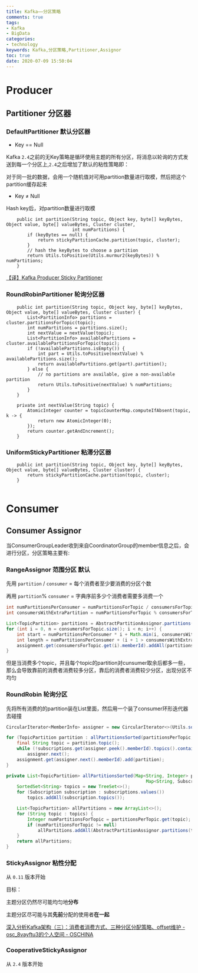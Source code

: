```yaml
---
title: Kafka——分区策略
comments: true
tags: 
- Kafka
- BigData
categories: 
- technology
keywords: Kafka,分区策略,Partitioner,Assignor
toc: true
date: 2020-07-09 15:50:04
---
```



# Producer
## Partitioner 分区器

### DefaultPartitioner 默认分区器
- Key == Null

Kafka `2.4`之前的无Key策略是循环使用主题的所有分区，将消息以轮询的方式发送到每一个分区上,`2.4`之后增加了默认的粘性策略即：

对于同一批的数据，会用一个随机值对可用partition数量进行取模，然后把这个partition缓存起来

- Key ≠ Null

Hash key后，对partition数量进行取模

```
    public int partition(String topic, Object key, byte[] keyBytes, Object value, byte[] valueBytes, Cluster cluster,
                         int numPartitions) {
        if (keyBytes == null) {
            return stickyPartitionCache.partition(topic, cluster);
        }
        // hash the keyBytes to choose a partition
        return Utils.toPositive(Utils.murmur2(keyBytes)) % numPartitions;
    }
```

[【译】Kafka Producer Sticky Partitioner](https://www.cnblogs.com/huxi2b/p/12540092.html)

### RoundRobinPartitioner 轮询分区器

```
    public int partition(String topic, Object key, byte[] keyBytes, Object value, byte[] valueBytes, Cluster cluster) {
        List<PartitionInfo> partitions = cluster.partitionsForTopic(topic);
        int numPartitions = partitions.size();
        int nextValue = nextValue(topic);
        List<PartitionInfo> availablePartitions = cluster.availablePartitionsForTopic(topic);
        if (!availablePartitions.isEmpty()) {
            int part = Utils.toPositive(nextValue) % availablePartitions.size();
            return availablePartitions.get(part).partition();
        } else {
            // no partitions are available, give a non-available partition
            return Utils.toPositive(nextValue) % numPartitions;
        }
    }

    private int nextValue(String topic) {
        AtomicInteger counter = topicCounterMap.computeIfAbsent(topic, k -> {
            return new AtomicInteger(0);
        });
        return counter.getAndIncrement();
    }
```

### UniformStickyPartitioner 粘滞分区器
```
    public int partition(String topic, Object key, byte[] keyBytes, Object value, byte[] valueBytes, Cluster cluster) {
        return stickyPartitionCache.partition(topic, cluster);
    }


```

# Consumer
## Consumer  Assignor

当ConsumerGroupLeader收到来自CoordinatorGroup的member信息之后，会进行分区，分区策略主要有:

### RangeAssignor 范围分区  默认

先用 `partition` / `consumer` = 每个消费者至少要消费的分区个数

再用 `partition`% `consumer` = 字典序前多少个消费者需要多消费一个 

```java
int numPartitionsPerConsumer = numPartitionsForTopic / consumersForTopic.size();
int consumersWithExtraPartition = numPartitionsForTopic % consumersForTopic.size();

List<TopicPartition> partitions = AbstractPartitionAssignor.partitions(topic, numPartitionsForTopic);
for (int i = 0, n = consumersForTopic.size(); i < n; i++) {
    int start = numPartitionsPerConsumer * i + Math.min(i, consumersWithExtraPartition);
    int length = numPartitionsPerConsumer + (i + 1 > consumersWithExtraPartition ? 0 : 1);
    assignment.get(consumersForTopic.get(i).memberId).addAll(partitions.subList(start, start + length));
}
```

但是当消费多个topic，并且每个topic的partition对cunsumer取余后都多一些，那么会导致靠前的消费者消费较多分区，靠后的消费者消费较少分区，出现分区不均匀

### RoundRobin 轮询分区

先将所有消费的的partition装在List里面，然后用一个装了consumer环形迭代器去碰撞

```java
CircularIterator<MemberInfo> assigner = new CircularIterator<>(Utils.sorted(memberInfoList));

for (TopicPartition partition : allPartitionsSorted(partitionsPerTopic, subscriptions)) {
    final String topic = partition.topic();
    while (!subscriptions.get(assigner.peek().memberId).topics().contains(topic))
        assigner.next();
    assignment.get(assigner.next().memberId).add(partition);
}
```

```java
private List<TopicPartition> allPartitionsSorted(Map<String, Integer> partitionsPerTopic,
                                                     Map<String, Subscription> subscriptions) {
    SortedSet<String> topics = new TreeSet<>();
    for (Subscription subscription : subscriptions.values())
        topics.addAll(subscription.topics());

    List<TopicPartition> allPartitions = new ArrayList<>();
    for (String topic : topics) {
        Integer numPartitionsForTopic = partitionsPerTopic.get(topic);
        if (numPartitionsForTopic != null)
            allPartitions.addAll(AbstractPartitionAssignor.partitions(topic, numPartitionsForTopic));
    }
    return allPartitions;
}
```

### StickyAssignor 粘性分配

从 `0.11` 版本开始 

目标：

主题分区仍然尽可能均匀地**分布** 

主题分区尽可能与其**先前**分配的使用者**在一起**

[深入分析Kafka架构（三）：消费者消费方式、三种分区分配策略、offset维护 - osc_8vayftu3的个人空间 - OSCHINA](https://my.oschina.net/u/4262150/blog/3274346)

### CooperativeStickyAssignor

从 `2.4` 版本开始
